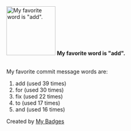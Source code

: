 <img src="https://github.com/my-badges/my-badges/blob/master/src/all-badges/favorite-word/favorite-word.png?raw=true" alt="My favorite word is &quot;add&quot;." title="My favorite word is &quot;add&quot;." width="128">
<strong>My favorite word is &quot;add&quot;.</strong>
<br><br>

My favorite commit message words are:

1. add (used 39 times)
2. for (used 30 times)
3. fix (used 22 times)
4. to (used 17 times)
5. and (used 16 times)


Created by <a href="https://github.com/my-badges/my-badges">My Badges</a>